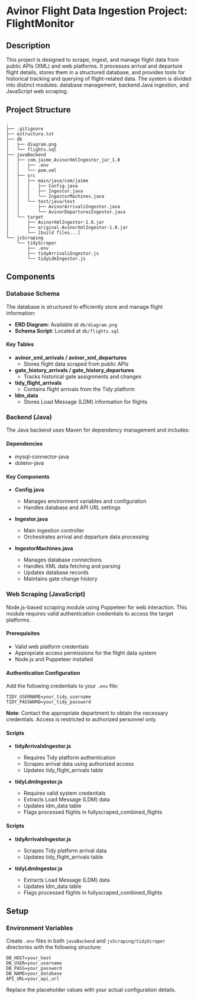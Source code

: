 # Avinor Flight Data Ingestion Project: FlightMonitor

## Description

This project is designed to scrape, ingest, and manage flight data from public APIs (XML) and web platforms. It processes arrival and departure flight details, stores them in a structured database, and provides tools for historical tracking and querying of flight-related data. The system is divided into distinct modules: database management, backend Java ingestion, and JavaScript web scraping.

## Project Structure

```
.
├── .gitignore
├── estructura.txt
├── db
│   ├── diagram.png
│   └── flights.sql
├── javaBackend
│   ├── com.jaime_AvinorXmlIngestor_jar_1.0
│   │   ├── .env
│   │   └── pom.xml
│   ├── src
│   │   ├── main/java/com/jaime
│   │   │   ├── Config.java
│   │   │   ├── Ingestor.java
│   │   │   └── IngestorMachines.java
│   │   └── test/java/test
│   │       ├── AvinorArrivalsIngestor.java
│   │       └── AvinorDeparturesIngestor.java
│   └── target
│       ├── AvinorXmlIngestor-1.0.jar
│       ├── original-AvinorXmlIngestor-1.0.jar
│       └── [build files...]
└── jsScraping
    └── tidyScraper
        ├── .env
        ├── tidyArrivalsIngestor.js
        └── tidyLdmIngestor.js
```

## Components

### Database Schema

The database is structured to efficiently store and manage flight information:

- **ERD Diagram**: Available at `db/diagram.png`
- **Schema Script**: Located at `db/flights.sql`

#### Key Tables

- **avinor_xml_arrivals / avinor_xml_departures**
  - Stores flight data scraped from public APIs
- **gate_history_arrivals / gate_history_departures**
  - Tracks historical gate assignments and changes
- **tidy_flight_arrivals**
  - Contains flight arrivals from the Tidy platform
- **ldm_data**
  - Stores Load Message (LDM) information for flights

### Backend (Java)

The Java backend uses Maven for dependency management and includes:

#### Dependencies
- mysql-connector-java
- dotenv-java

#### Key Components

- **Config.java**
  - Manages environment variables and configuration
  - Handles database and API URL settings

- **Ingestor.java**
  - Main ingestion controller
  - Orchestrates arrival and departure data processing

- **IngestorMachines.java**
  - Manages database connections
  - Handles XML data fetching and parsing
  - Updates database records
  - Maintains gate change history


### Web Scraping (JavaScript)

Node.js-based scraping module using Puppeteer for web interaction. This module requires valid authentication credentials to access the target platforms.

#### Prerequisites

- Valid web platform credentials
- Appropriate access permissions for the flight data system
- Node.js and Puppeteer installed

#### Authentication Configuration

Add the following credentials to your `.env` file:

```env
TIDY_USERNAME=your_tidy_username
TIDY_PASSWORD=your_tidy_password
```

**Note**: Contact the appropriate department to obtain the necessary credentials. Access is restricted to authorized personnel only.

#### Scripts

- **tidyArrivalsIngestor.js**
  - Requires Tidy platform authentication
  - Scrapes arrival data using authorized access
  - Updates tidy_flight_arrivals table

- **tidyLdmIngestor.js**
  - Requires valid system credentials
  - Extracts Load Message (LDM) data
  - Updates ldm_data table
  - Flags processed flights in fullyscraped_combined_flights



#### Scripts

- **tidyArrivalsIngestor.js**
  - Scrapes Tidy platform arrival data
  - Updates tidy_flight_arrivals table

- **tidyLdmIngestor.js**
  - Extracts Load Message (LDM) data
  - Updates ldm_data table
  - Flags processed flights in fullyscraped_combined_flights

## Setup

### Environment Variables

Create `.env` files in both `javaBackend` and `jsScraping/tidyScraper` directories with the following structure:

```env
DB_HOST=your_host
DB_USER=your_username
DB_PASS=your_password
DB_NAME=your_database
API_URL=your_api_url
```

Replace the placeholder values with your actual configuration details.
